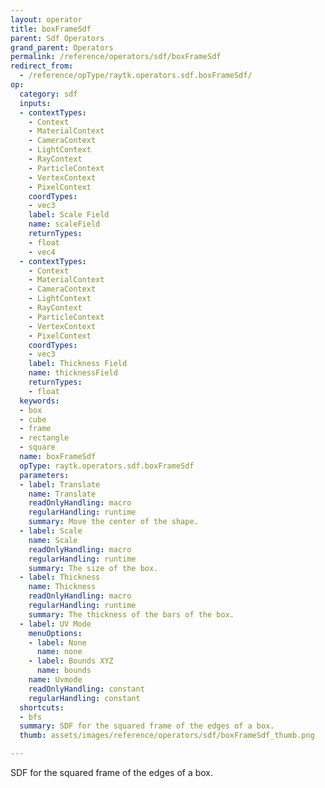 ```yaml
---
layout: operator
title: boxFrameSdf
parent: Sdf Operators
grand_parent: Operators
permalink: /reference/operators/sdf/boxFrameSdf
redirect_from:
  - /reference/opType/raytk.operators.sdf.boxFrameSdf/
op:
  category: sdf
  inputs:
  - contextTypes:
    - Context
    - MaterialContext
    - CameraContext
    - LightContext
    - RayContext
    - ParticleContext
    - VertexContext
    - PixelContext
    coordTypes:
    - vec3
    label: Scale Field
    name: scaleField
    returnTypes:
    - float
    - vec4
  - contextTypes:
    - Context
    - MaterialContext
    - CameraContext
    - LightContext
    - RayContext
    - ParticleContext
    - VertexContext
    - PixelContext
    coordTypes:
    - vec3
    label: Thickness Field
    name: thicknessField
    returnTypes:
    - float
  keywords:
  - box
  - cube
  - frame
  - rectangle
  - square
  name: boxFrameSdf
  opType: raytk.operators.sdf.boxFrameSdf
  parameters:
  - label: Translate
    name: Translate
    readOnlyHandling: macro
    regularHandling: runtime
    summary: Move the center of the shape.
  - label: Scale
    name: Scale
    readOnlyHandling: macro
    regularHandling: runtime
    summary: The size of the box.
  - label: Thickness
    name: Thickness
    readOnlyHandling: macro
    regularHandling: runtime
    summary: The thickness of the bars of the box.
  - label: UV Mode
    menuOptions:
    - label: None
      name: none
    - label: Bounds XYZ
      name: bounds
    name: Uvmode
    readOnlyHandling: constant
    regularHandling: constant
  shortcuts:
  - bfs
  summary: SDF for the squared frame of the edges of a box.
  thumb: assets/images/reference/operators/sdf/boxFrameSdf_thumb.png

---
```



SDF for the squared frame of the edges of a box.
